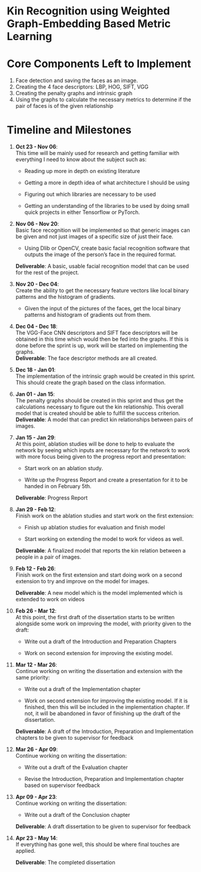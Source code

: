 # Kin Recognition using Weighted Graph-Embedding Based Metric Learning

Core Components Left to Implement
=================================

1. Face detection and saving the faces as an image. 
2. Creating the 4 face descriptors: LBP, HOG, SIFT, VGG
3. Creating the penalty graphs and intrinsic graph
4. Using the graphs to calculate the necessary metrics to determine if the pair of faces is of the given relationship

Timeline and Milestones
=======================

1.  **Oct 23 - Nov 06**:\
    This time will be mainly used for research and getting familiar with
    everything I need to know about the subject such as:

    -   Reading up more in depth on existing literature

    -   Getting a more in depth idea of what architecture I should be
        using

    -   Figuring out which libraries are necessary to be used

    -   Getting an understanding of the libraries to be used by doing
        small quick projects in either Tensorflow or PyTorch.


2.  **Nov 06 - Nov 20**:\
    Basic face recognition will be implemented so that generic images
    can be given and not just images of a specific size of just
    their face.

    -   Using Dlib or OpenCV, create basic facial recognition software
        that outputs the image of the person’s face in the
        required format.

    **Deliverable**: A basic, usable facial recognition model that can
    be used for the rest of the project.

3.  **Nov 20 - Dec 04**:\
    Create the ability to get the necessary feature vectors like local
    binary patterns and the histogram of gradients.

    -   Given the input of the pictures of the faces, get the local
        binary patterns and histogram of gradients out from them.

4.  **Dec 04 - Dec 18**:\
    The VGG-Face CNN descriptors and SIFT face descriptors will be
    obtained in this time which would then be fed into the graphs. If
    this is done before the sprint is up, work will be started on
    implementing the graphs.\
    **Deliverable**: The face descriptor methods are all created.

5.  **Dec 18 - Jan 01**:\
    The implementation of the intrinsic graph would be created in
    this sprint. This should create the graph based on the
    class information.

6.  **Jan 01 - Jan 15**:\
    The penalty graphs should be created in this sprint and thus get the
    calculations necessary to figure out the kin relationship. This
    overall model that is created should be able to fulfill the success
    criterion.\
    **Deliverable**: A model that can predict kin relationships between
    pairs of images.

7.  **Jan 15 - Jan 29**:\
    At this point, ablation studies will be done to help to evaluate the
    network by seeing which inputs are necessary for the network to work
    with more focus being given to the progress report and presentation:

    -   Start work on an ablation study.

    -   Write up the Progress Report and create a presentation for it to
        be handed in on February 5th.

    **Deliverable**: Progress Report

8.  **Jan 29 - Feb 12**:\
    Finish work on the ablation studies and start work on the first
    extension:

    -   Finish up ablation studies for evaluation and finish model

    -   Start working on extending the model to work for videos as well.

    **Deliverable**: A finalized model that reports the kin relation
    between a people in a pair of images.

9.  **Feb 12 - Feb 26**:\
    Finish work on the first extension and start doing work on a second
    extension to try and improve on the model for images.

    **Deliverable**: A new model which is the model implemented which is
    extended to work on videos

10. **Feb 26 - Mar 12**:\
    At this point, the first draft of the dissertation starts to be
    written alongside some work on improving the model, with priority
    given to the draft:

    -   Write out a draft of the Introduction and Preparation Chapters

    -   Work on second extension for improving the existing model.

11. **Mar 12 - Mar 26**:\
    Continue working on writing the dissertation and extension with the
    same priority:

    -   Write out a draft of the Implementation chapter

    -   Work on second extension for improving the existing model. If it
        is finished, then this will be included in the
        implementation chapter. If not, it will be abandoned in favor of
        finishing up the draft of the dissertation.

    **Deliverable**: A draft of the Introduction, Preparation and
    Implementation chapters to be given to supervisor for feedback

12. **Mar 26 - Apr 09**:\
    Continue working on writing the dissertation:

    -   Write out a draft of the Evaluation chapter

    -   Revise the Introduction, Preparation and Implementation chapter
        based on supervisor feedback

13. **Apr 09 - Apr 23**:\
    Continue working on writing the dissertation:

    -   Write out a draft of the Conclusion chapter

    **Deliverable**: A draft dissertation to be given to supervisor for
    feedback

14. **Apr 23 - May 14**:\
    If everything has gone well, this should be where final touches are
    applied. 
    
    **Deliverable**: The completed dissertation
